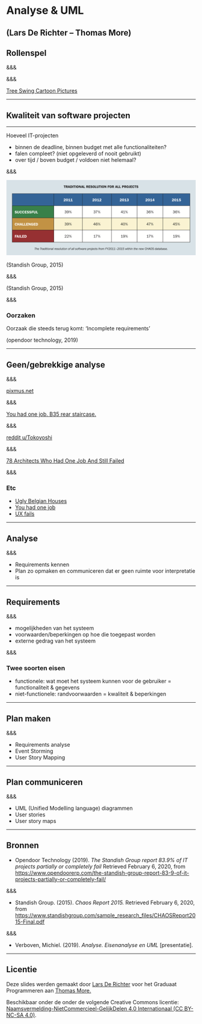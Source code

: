 # Analyse & UML

## (Lars De Richter – Thomas More)

## Rollenspel

&&&

<!-- .slide: data-background-image="images/swing.jpg" data-background-size="contain" -->

&&&

[Tree Swing Cartoon Pictures](https://www.businessballs.com/amusement-stress-relief/tree-swing-cartoon-pictures-early-versions/)

---

## Kwaliteit van software projecten

---

Hoeveel IT-projecten

- binnen de deadline, binnen budget met alle functionaliteiten?
- falen compleet? (niet opgeleverd of nooit gebruikt)
- over tijd / boven budget / voldoen niet helemaal?

&&&

![CHAOS Report 2015](images/chaos-1.png)

(Standish Group, 2015) <!-- .element: class="cite" -->

&&&

<!-- .slide: data-background-image="images/chaos-2.png" data-background-size="contain" -->

(Standish Group, 2015) <!-- .element: class="cite fragment" -->

&&&

### Oorzaken

Oorzaak die steeds terug komt: ‘Incomplete requirements’ <!-- .element: class="fragment" -->

(opendoor technology, 2019) <!-- .element: class="cite fragment" -->

---

## Geen/gebrekkige analyse

&&&

<!-- .slide: data-background-image="images/door.jpg" data-background-size="contain" -->

[pixmus.net](http://piximus.net/media/17830/fail-and-win-171-11.jpg) <!-- .element: class="cite fragment" -->

&&&

<!-- .slide: data-background-image="images/staircase.jpg" data-background-size="contain" -->

[You had one job. B35 rear staircase.](https://imgur.com/KXgTHRE) <!-- .element: class="cite fragment" -->

&&&

<!-- .slide: data-background-image="images/cupboard.jpg" data-background-size="contain" -->

[reddit u/Tokoyoshi](https://www.reddit.com/r/funny/comments/17bsrk/you_had_one_job/) <!-- .element: class="cite fragment" -->

&&&

[78 Architects Who Had One Job And Still Failed](https://www.boredpanda.com/funny-architecture-construction-fails/)

&&&

### Etc

- [Ugly Belgian Houses](https://uglybelgianhouses.tumblr.com/)
- [You had one job](https://hadonejob.com/)
- [UX fails](https://www.pinterest.com/uxfails/ux-fails/)

---

## Analyse

&&&

- Requirements kennen <!-- .element: class="fragment" -->
- Plan zo opmaken en communiceren dat er geen ruimte voor interpretatie is <!-- .element: class="fragment" -->

---

## Requirements

&&&

- mogelijkheden van het systeem <!-- .element: class="fragment" -->
- voorwaarden/beperkingen op hoe die toegepast worden <!-- .element: class="fragment" -->
- externe gedrag van het systeem <!-- .element: class="fragment" -->

&&&

### Twee soorten eisen

- functionele: wat moet het systeem kunnen voor de gebruiker = functionaliteit & gegevens <!-- .element: class="fragment" -->
- niet-functionele: randvoorwaarden = kwaliteit & beperkingen <!-- .element: class="fragment" -->

---

## Plan maken

&&&

- Requirements analyse <!-- .element: class="fragment" -->
- Event Storming <!-- .element: class="fragment" -->
- User Story Mapping <!-- .element: class="fragment" -->

---

## Plan communiceren

&&&

- UML (Unified Modelling language) diagrammen <!-- .element: class="fragment" -->
- User stories <!-- .element: class="fragment" -->
- User story maps <!-- .element: class="fragment" -->

---

## Bronnen

- Opendoor Technology (2019). _The Standish Group report 83.9% of IT projects partially or completely fail_ Retrieved February 6, 2020, from https://www.opendoorerp.com/the-standish-group-report-83-9-of-it-projects-partially-or-completely-fail/

&&&

- Standish Group. (2015). _Chaos Report 2015._ Retrieved February 6, 2020, from https://www.standishgroup.com/sample_research_files/CHAOSReport2015-Final.pdf

&&&

- Verboven, Michiel. (2019). _Analyse. Eisenanalyse en UML_ [presentatie].

---

## Licentie

Deze slides werden gemaakt door [Lars De Richter](mailto:lars.derichter@thomasmore.be) voor het Graduaat Programmeren aan [Thomas More.](http://thomasmore.be)

Beschikbaar onder de onder de volgende Creative Commons licentie: [Naamsvermelding-NietCommercieel-GelijkDelen 4.0 Internationaal (CC BY-NC-SA 4.0)](https://creativecommons.org/licenses/by-nc-sa/4.0/deed.nl).
